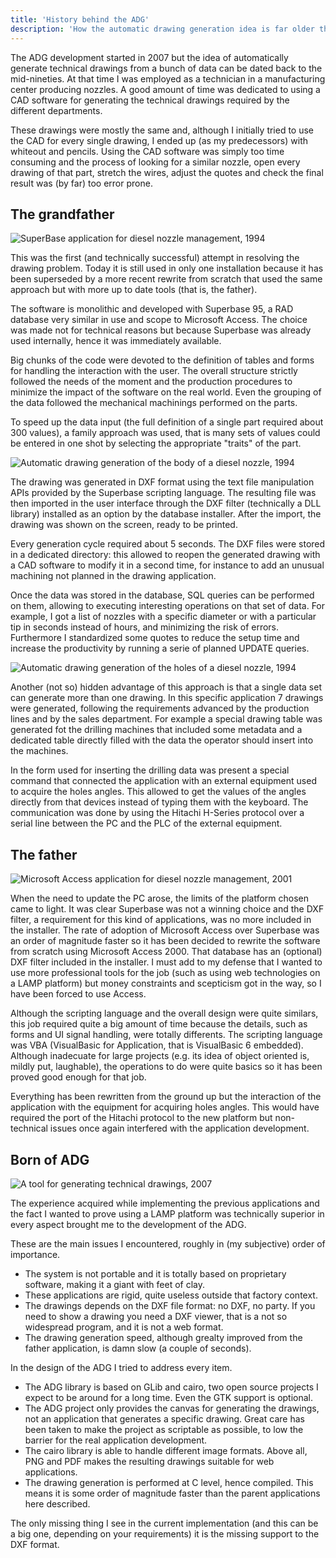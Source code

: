```yaml
---
title: 'History behind the ADG'
description: 'How the automatic drawing generation idea is far older than the ADG project itself: the history behind the ADG'
---
```

The ADG development started in 2007 but the idea of automatically generate
technical drawings from a bunch of data can be dated back to the mid-nineties.
At that time I was employed as a technician in a manufacturing center producing
nozzles. A good amount of time was dedicated to using a CAD software for
generating the technical drawings required by the different departments.

These drawings were mostly the same and, although I initially tried to use the
CAD for every single drawing, I ended up (as my predecessors) with whiteout and
pencils. Using the CAD software was simply too time consuming and the process
of looking for a similar nozzle, open every drawing of that part, stretch the
wires, adjust the quotes and check the final result was (by far) too error
prone.

## The grandfather
![SuperBase application for diesel nozzle management, 1994](img/sb01.jpeg)

This was the first (and technically successful) attempt in resolving the
drawing problem. Today it is still used in only one installation because it has
been superseded by a more recent rewrite from scratch that used the same
approach but with more up to date tools (that is, the father).

The software is monolithic and developed with Superbase 95, a RAD database very
similar in use and scope to Microsoft Access. The choice was made not for
technical reasons but because Superbase was already used internally, hence it
was immediately available.

Big chunks of the code were devoted to the definition of tables and forms for
handling the interaction with the user. The overall structure strictly followed
the needs of the moment and the production procedures to minimize the impact of
the software on the real world. Even the grouping of the data followed the
mechanical machinings performed on the parts.

To speed up the data input (the full definition of a single part required about
300 values), a family approach was used, that is many sets of values could be
entered in one shot by selecting the appropriate "traits" of the part.

![Automatic drawing generation of the body of a diesel nozzle, 1994](img/sb02.jpeg)

The drawing was generated in DXF format using the text file manipulation APIs
provided by the Superbase scripting language. The resulting file was then
imported in the user interface through the DXF filter (technically a DLL
library) installed as an option by the database installer. After the import,
the drawing was shown on the screen, ready to be printed.

Every generation cycle required about 5 seconds. The DXF files were stored in a
dedicated directory: this allowed to reopen the generated drawing with a CAD
software to modify it in a second time, for instance to add an unusual
machining not planned in the drawing application.

Once the data was stored in the database, SQL queries can be performed on them,
allowing to executing interesting operations on that set of data. For example,
I got a list of nozzles with a specific diameter or with a particular tip in
seconds instead of hours, and minimizing the risk of errors. Furthermore I
standardized some quotes to reduce the setup time and increase the productivity
by running a serie of planned UPDATE queries.

![Automatic drawing generation of the holes of a diesel nozzle, 1994](img/sb02.jpeg)

Another (not so) hidden advantage of this approach is that a single data set
can generate more than one drawing. In this specific application 7 drawings
were generated, following the requirements advanced by the production lines and
by the sales department. For example a special drawing table was generated fot
the drilling machines that included some metadata and a dedicated table
directly filled with the data the operator should insert into the machines.

In the form used for inserting the drilling data was present a special command
that connected the application with an external equipment used to acquire the
holes angles. This allowed to get the values of the angles directly from that
devices instead of typing them with the keyboard. The communication was done by
using the Hitachi H-Series protocol over a serial line between the PC and the
PLC of the external equipment.

## The father
![Microsoft Access application for diesel nozzle management, 2001](img/access.jpeg)

When the need to update the PC arose, the limits of the platform chosen came to
light. It was clear Superbase was not a winning choice and the DXF filter, a
requirement for this kind of applications, was no more included in the
installer. The rate of adoption of Microsoft Access over Superbase was an order
of magnitude faster so it has been decided to rewrite the software from scratch
using Microsoft Access 2000. That database has an (optional) DXF filter
included in the installer. I must add to my defense that I wanted to use more
professional tools for the job (such as using web technologies on a LAMP
platform) but money constraints and scepticism got in the way, so I have been
forced to use Access.

Although the scripting language and the overall design were quite similars,
this job required quite a big amount of time because the details, such as forms
and UI signal handling, were totally differents. The scripting language was VBA
(VisualBasic for Application, that is VisualBasic 6 embedded). Although
inadecuate for large projects (e.g. its idea of object oriented is, mildly put,
laughable), the operations to do were quite basics so it has been proved good
enough for that job.

Everything has been rewritten from the ground up but the interaction of the
application with the equipment for acquiring holes angles. This would have
required the port of the Hitachi protocol to the new platform but non-technical
issues once again interfered with the application development.

## Born of ADG
![A tool for generating technical drawings, 2007](img/nozzle.png)

The experience acquired while implementing the previous applications and the
fact I wanted to prove using a LAMP platform was technically superior in every
aspect brought me to the development of the ADG.

These are the main issues I encountered, roughly in (my subjective) order of
importance.

* The system is not portable and it is totally based on proprietary software,
  making it a giant with feet of clay.
* These applications are rigid, quite useless outside that factory context.
* The drawings depends on the DXF file format: no DXF, no party. If you need to
  show a drawing you need a DXF viewer, that is a not so widespread program,
  and it is not a web format.
* The drawing generation speed, although grealty improved from the father
  application, is damn slow (a couple of seconds).

In the design of the ADG I tried to address every item.

* The ADG library is based on GLib and cairo, two open source projects I expect
  to be around for a long time. Even the GTK support is optional.
* The ADG project only provides the canvas for generating the drawings, not an
  application that generates a specific drawing. Great care has been taken to
  make the project as scriptable as possible, to low the barrier for the real
  application development.
* The cairo library is able to handle different image formats. Above all, PNG
  and PDF makes the resulting drawings suitable for web applications.
* The drawing generation is performed at C level, hence compiled. This means it
  is some order of magnitude faster than the parent applications here
  described.

The only missing thing I see in the current implementation (and this can be a
big one, depending on your requirements) it is the missing support to the DXF
format.
